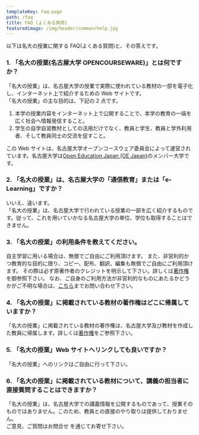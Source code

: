 ```yaml
---
templateKey: faq-page
path: /faq
title: FAQ (よくある質問)
featuredimage: /img/header/common/help.jpg
---
```


<!-- 文章中のリンクについては更新が必要です -->

以下は名大の授業に関する FAQ(よくある質問)と、その答えです。

### 1. 「名大の授業(名古屋大学 OPENCOURSEWARE)」とは何ですか？

「名大の授業」は、名古屋大学の授業で実際に使われている教材の一部を電子化し、インターネット上で紹介するための Web サイトです。  
「名大の授業」の主な目的は、下記の 2 点です。

1.  本学の授業内容をインターネット上で公開することで、本学の教育の一端を広く社会へ情報発信すること。
2.  学生の自学自習教材としての活用だけでなく、教員と学生、教員と学外利用者、そして教員同士の交流を促すこと。

この Web サイトは、名古屋大学オープンコースウェア委員会によって運営されています。名古屋大学は[Open Education Japan (OE Japan)](https://oejapan.org/)のメンバー大学です。

### 2. 「名大の授業」は、名古屋大学の「通信教育」または「e-Learning」ですか？

いいえ、違います。  
「名大の授業」は、名古屋大学で行われている授業の一部を広く紹介するものです。従って、これを用いていかなる名古屋大学の単位、学位も取得することはできません。

### 3. 「名大の授業」の利用条件を教えてください。

自主学習に用いる場合は、無償でご自由にご利用頂けます。
また、非営利的かつ教育的な目的に限り、コピー、配布、翻訳、編集も無償でご自由にご利用頂けます。
その際は必ず原著作者のクレジットを明示して下さい。詳しくは[著作権](https://ocw.nagoya-u.jp/about#%E5%85%AC%E9%96%8B%E3%81%95%E3%82%8C%E3%81%A6%E3%81%84%E3%82%8B%E6%8E%88%E6%A5%AD%E6%95%99%E6%9D%90%E3%81%AB%E3%81%A4%E3%81%84%E3%81%A6)を御参照下さい。
なお、ご自身のご利用方法が非営利的なものにあたるかどうかがご不明な場合は、[こちら](/form)までお問い合わせ下さい。

### 4. 「名大の授業」に掲載されている教材の著作権はどこに帰属していますか？

「名大の授業」に掲載されている教材の著作権は、名古屋大学及び教材を作成した教員に帰属します。詳しくは[著作権](https://ocw.nagoya-u.jp/about#%E5%85%AC%E9%96%8B%E3%81%95%E3%82%8C%E3%81%A6%E3%81%84%E3%82%8B%E6%8E%88%E6%A5%AD%E6%95%99%E6%9D%90%E3%81%AB%E3%81%A4%E3%81%84%E3%81%A6)をご参照下さい。

### 5. 「名大の授業」Web サイトへリンクしても良いですか？

「名大の授業」へのリンクはご自由に行って下さい。

### 6. 「名大の授業」に掲載されている教材について、講義の担当者に直接質問することはできますか？

「名大の授業」は、名古屋大学での講義情報を公開するものであって、授業そのものではありません。このため、教員との直接のやり取りは提供しておりません。  
ご意見、ご質問はお問合せ を通じてお寄せ下さい。

